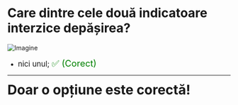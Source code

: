 # Care dintre cele două indicatoare interzice depășirea?

![Imagine](https://www.arr-atestate.ro/upload/img/questions/img/care-dintre-cele-doua-indicatoare-interzice-depasirea.jpg)

- <span style="font-size: larger;">nici unul; <span style="color: green; font-size: larger;">✅ (Corect)</span></span>

---

<span style="font-size: 30px; font-weight: bold;">**Doar o opțiune este corectă!**</span>